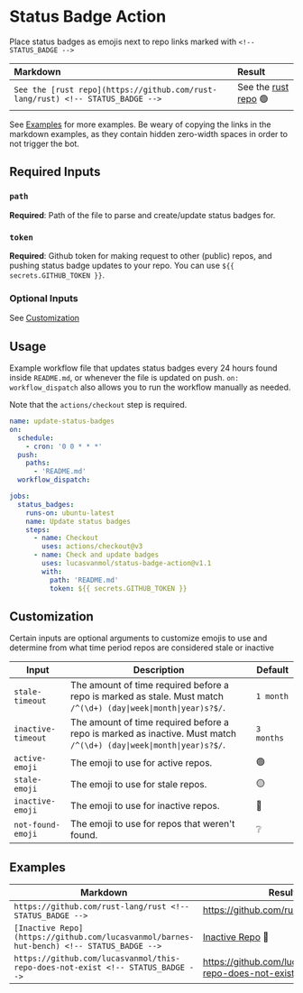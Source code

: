 # Status Badge Action

Place status badges as emojis next to repo links marked with `<!-- STATUS_BADGE -->`

<!-- There is a zero-width space (​) in every link in the markdown examples in order to not trigger the bot. They can be viewed as red dots using "view raw" on github -->

| Markdown | Result | 
|:-|:-|
| `See the [rust repo](https://github.com/rust-lang/rus​t) <!-- STATUS_BADGE -->` | See the [rust repo](https://github.com/rust-lang/rust) :green_circle: <!-- STATUS_BADGE --> |

See [Examples](#examples) for more examples. Be weary of copying the links in the markdown examples, as they contain hidden zero-width spaces in order to not trigger the bot.

## Required Inputs

### `path`

**Required**: Path of the file to parse and create/update status badges for.

### `token`

**Required**: Github token for making request to other (public) repos, and pushing status badge updates to your repo. You can use `${{ secrets.GITHUB_TOKEN }}`.

### Optional Inputs

See [Customization](#customization)

## Usage

Example workflow file that updates status badges every 24 hours found inside `README.md`, or whenever the file is updated on push. `on: workflow_dispatch` also allows you to run the workflow manually as needed.

Note that the `actions/checkout` step is required. 

```yaml
name: update-status-badges
on:
  schedule:
    - cron: '0 0 * * *'
  push:
    paths:
      - 'README.md'
  workflow_dispatch:

jobs:
  status_badges:
    runs-on: ubuntu-latest
    name: Update status badges
    steps:
      - name: Checkout
        uses: actions/checkout@v3
      - name: Check and update badges
        uses: lucasvanmol/status-badge-action@v1.1
        with:
          path: 'README.md'
          token: ${{ secrets.GITHUB_TOKEN }}
```

## Customization

Certain inputs are optional arguments to customize emojis to use and determine from what time period repos are considered stale or inactive

| Input | Description | Default | 
|-------|-------------|---------|
| `stale-timeout` | The amount of time required before a repo is marked as stale. Must match `/^(\d+) (day\|week\|month\|year)s?$/`. | `1 month` |
| `inactive-timeout` | The amount of time required before a repo is marked as inactive. Must match `/^(\d+) (day\|week\|month\|year)s?$/`. | `3 months` |
| `active-emoji` | The emoji to use for active repos. | :green_circle: |
| `stale-emoji` | The emoji to use for stale repos. | :yellow_circle: |
| `inactive-emoji` | The emoji to use for inactive repos. | :red_circle: |
| `not-found-emoji` | The emoji to use for repos that weren't found. | :grey_question: |


## Examples


| Markdown | Result | 
|-|-|
| `https://github.com/rust-lang/rus​t <!-- STATUS_BADGE -->` | https://github.com/rust-lang/rust :green_circle: <!-- STATUS_BADGE --> |
| `[Inactive Repo](https://github.com/lucasvanmol/barnes-hut-benc​h) <!-- STATUS_BADGE -->` | [Inactive Repo](https://github.com/lucasvanmol/barnes-hut-bench) :red_circle: <!-- STATUS_BADGE --> |
| `https://github.com/lucasvanmol/this-repo-does-not-exis​t <!-- STATUS_BADGE -->` | https://github.com/lucasvanmol/this-repo-does-not-exist :grey_question: <!-- STATUS_BADGE --> |
